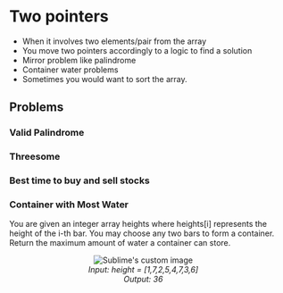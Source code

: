 # Two pointers
- When it involves two elements/pair from the array
- You move two pointers accordingly to a logic to find a solution
- Mirror problem like palindrome
- Container water problems 
- Sometimes you would want to sort the array.


## Problems
### Valid Palindrome
### Threesome
### Best time to buy and sell stocks
### Container with Most Water
You are given an integer array heights where heights[i] represents the height of the i-th bar.
You may choose any two bars to form a container. Return the maximum amount of water a container can store.
<p align="center" style="width:50vw">
  <img src="https://imagedelivery.net/CLfkmk9Wzy8_9HRyug4EVA/77f004c6-e773-4e63-7b99-a2309303c700/public" alt="Sublime's custom image"/>
<br>
<i>Input: height = [1,7,2,5,4,7,3,6]</i> <br>
<i>Output: 36</i>
</p>  